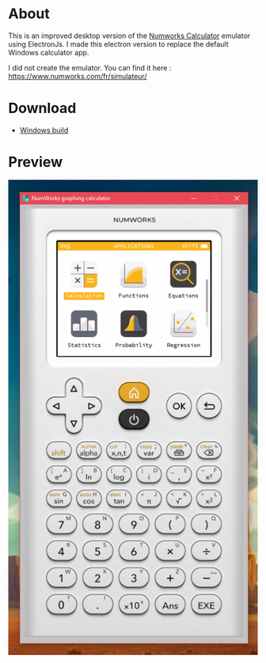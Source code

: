 

# About

This is an improved desktop version of the [Numworks Calculator](https://www.numworks.com/fr/simulateur/) emulator using ElectronJs.
I made this electron version to replace the default Windows calculator app.

I did not create the emulator. 
You can find it here : https://www.numworks.com/fr/simulateur/

# Download

- [Windows build](https://github.com/CodyAdam/tool__numworks-calc/releases/download/1.0/custom-numworks-calculator_BUILD_v1.zip)

# Preview

![preview](preview1.png)
